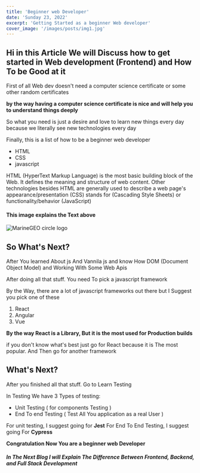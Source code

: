 ```yaml
---
title: 'Beginner web Developer'
date: 'Sunday 23, 2022'
excerpt: 'Getting Started as a beginner Web developer'
cover_image: '/images/posts/img1.jpg'
---
```


## Hi in this Article We will Discuss how to get started in Web development (Frontend) and How To be Good at it

First of all Web dev doesn't need a computer science certificate or some other random certificates

**by the way having a computer science certificate is nice and will help you to understand things deeply**

So what you need is just a desire and love to learn new things every day because we literally see new technologies every day

Finally, this is a list of how to be a beginner web developer

- HTML
- CSS
- javascript

HTML (HyperText Markup Language) is the most basic building block of the Web. It defines the meaning and structure of web content.
Other technologies besides HTML are generally used to describe a web page's appearance/presentation (CSS) stands for (Cascading Style Sheets) or functionality/behavior (JavaScript)

#### This image explains the Text above

![MarineGEO circle logo](/images/image-explination/html-css-js.jfif 'Web Dev')

## So What's Next?

After You learned About js And Vannila js and know How DOM (Document Object Model) and Working With Some Web Apis

After doing all that stuff. You need To pick a javascript framework

By the Way, there are a lot of javascript frameworks out there but I Suggest you pick one of these

1. React
2. Angular
3. Vue

**By the way React is a Library, But it is the most used for Production builds**

if you don't know what's best just go for React because it is The most popular. And Then go for another framework

## What's Next?

After you finished all that stuff. Go to Learn Testing

In Testing We have 3 Types of testing:

- Unit Testing ( for components Testing )
- End To end Testing ( Test All You application as a real User )

For unit testing, I suggest going for **Jest**
For End To End Testing, I suggest going For **Cypress**

**Congratulation Now You are a beginner web Developer**

##### In The Next Blog I will Explain The Difference Between Frontend, Backend, and Full Stack Development
